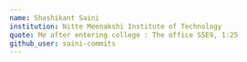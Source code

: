 ```yaml
---
name: Shashikant Saini
institution: Nitte Meenakshi Institute of Technology
quote: Me after entering college : The office S5E9, 1:25
github_user: saini-commits
---
```

